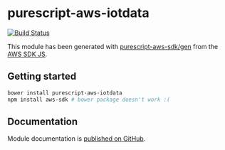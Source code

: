 # purescript-aws-iotdata

[![Build Status](https://app.wercker.com/status/5909b9e96d1080804b17a28f72f87b6b/s/master)](https://app.wercker.com/project/byKey/5909b9e96d1080804b17a28f72f87b6b)

This module has been generated with [purescript-aws-sdk/gen](https://github.com/purescript-aws-sdk/gen) from the [AWS SDK JS](https://github.com/aws/aws-sdk-js).

## Getting started

```sh
bower install purescript-aws-iotdata
npm install aws-sdk # bower package doesn't work :(
```

## Documentation

Module documentation is [published on GitHub](https://github.com/purescript-aws-sdk/purescript-aws-iotdata/tree/master/docs).

